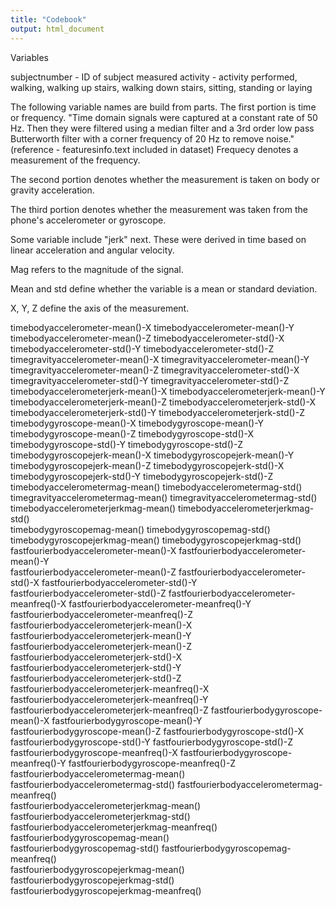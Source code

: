 ```yaml
---
title: "Codebook"
output: html_document
---
```


Variables



subjectnumber - ID of subject measured
activity - activity performed, walking, walking up stairs, walking down stairs, sitting, standing or laying                               

The following variable names are build from parts.  The first portion is time or frequency.  "Time domain signals were captured at a constant rate of 50 Hz. Then they were filtered using a median filter and a 3rd order low pass Butterworth filter with a corner frequency of 20 Hz to remove noise." (reference - featuresinfo.text included in dataset)  Frequecy denotes a measurement of the frequency.

The second portion denotes whether the  measurement is taken on body or gravity acceleration.

The third portion denotes whether the measurement was taken from the phone's accelerometer or gyroscope.

Some variable include "jerk" next.  These were derived in time based on linear acceleration and angular velocity.  

Mag refers to the magnitude of the signal.

Mean and std define whether the variable is a mean or standard deviation.

X, Y, Z define the axis of the measurement.


timebodyaccelerometer-mean()-X
timebodyaccelerometer-mean()-Y                
timebodyaccelerometer-mean()-Z
timebodyaccelerometer-std()-X                 
timebodyaccelerometer-std()-Y
timebodyaccelerometer-std()-Z                 
timegravityaccelerometer-mean()-X
timegravityaccelerometer-mean()-Y             
timegravityaccelerometer-mean()-Z
timegravityaccelerometer-std()-X              
timegravityaccelerometer-std()-Y
timegravityaccelerometer-std()-Z              
timebodyaccelerometerjerk-mean()-X
timebodyaccelerometerjerk-mean()-Y            
timebodyaccelerometerjerk-mean()-Z
timebodyaccelerometerjerk-std()-X             
timebodyaccelerometerjerk-std()-Y
timebodyaccelerometerjerk-std()-Z             
timebodygyroscope-mean()-X
timebodygyroscope-mean()-Y                    
timebodygyroscope-mean()-Z
timebodygyroscope-std()-X                     
timebodygyroscope-std()-Y
timebodygyroscope-std()-Z                     
timebodygyroscopejerk-mean()-X
timebodygyroscopejerk-mean()-Y                
timebodygyroscopejerk-mean()-Z
timebodygyroscopejerk-std()-X                 
timebodygyroscopejerk-std()-Y
timebodygyroscopejerk-std()-Z                 
timebodyaccelerometermag-mean()
timebodyaccelerometermag-std()                
timegravityaccelerometermag-mean()
timegravityaccelerometermag-std()             
timebodyaccelerometerjerkmag-mean()
timebodyaccelerometerjerkmag-std()            
timebodygyroscopemag-mean()
timebodygyroscopemag-std()                    
timebodygyroscopejerkmag-mean()
timebodygyroscopejerkmag-std()
fastfourierbodyaccelerometer-mean()-X
fastfourierbodyaccelerometer-mean()-Y         
fastfourierbodyaccelerometer-mean()-Z
fastfourierbodyaccelerometer-std()-X
fastfourierbodyaccelerometer-std()-Y
fastfourierbodyaccelerometer-std()-Z
fastfourierbodyaccelerometer-meanfreq()-X
fastfourierbodyaccelerometer-meanfreq()-Y   
fastfourierbodyaccelerometer-meanfreq()-Z
fastfourierbodyaccelerometerjerk-mean()-X 
fastfourierbodyaccelerometerjerk-mean()-Y
fastfourierbodyaccelerometerjerk-mean()-Z
fastfourierbodyaccelerometerjerk-std()-X
fastfourierbodyaccelerometerjerk-std()-Y
fastfourierbodyaccelerometerjerk-std()-Z
fastfourierbodyaccelerometerjerk-meanfreq()-X 
fastfourierbodyaccelerometerjerk-meanfreq()-Y
fastfourierbodyaccelerometerjerk-meanfreq()-Z 
fastfourierbodygyroscope-mean()-X
fastfourierbodygyroscope-mean()-Y             
fastfourierbodygyroscope-mean()-Z
fastfourierbodygyroscope-std()-X              
fastfourierbodygyroscope-std()-Y
fastfourierbodygyroscope-std()-Z
fastfourierbodygyroscope-meanfreq()-X
fastfourierbodygyroscope-meanfreq()-Y
fastfourierbodygyroscope-meanfreq()-Z
fastfourierbodyaccelerometermag-mean()
fastfourierbodyaccelerometermag-std()
fastfourierbodyaccelerometermag-meanfreq()    
fastfourierbodyaccelerometerjerkmag-mean()
fastfourierbodyaccelerometerjerkmag-std()
fastfourierbodyaccelerometerjerkmag-meanfreq()
fastfourierbodygyroscopemag-mean()            
fastfourierbodygyroscopemag-std()
fastfourierbodygyroscopemag-meanfreq()        
fastfourierbodygyroscopejerkmag-mean()
fastfourierbodygyroscopejerkmag-std()         
fastfourierbodygyroscopejerkmag-meanfreq()    
